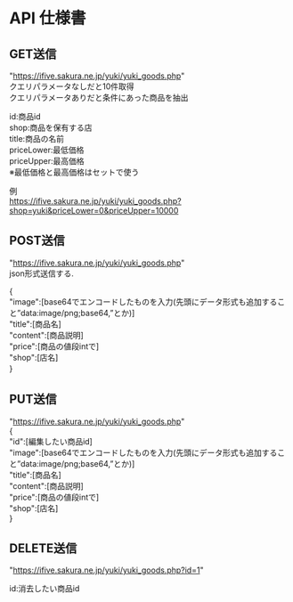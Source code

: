 # API 仕様書

## GET送信
"https://ifive.sakura.ne.jp/yuki/yuki_goods.php"  
クエリパラメータなしだと10件取得  
クエリパラメータありだと条件にあった商品を抽出  

id:商品id  
shop:商品を保有する店  
title:商品の名前  
priceLower:最低価格  
priceUpper:最高価格  
※最低価格と最高価格はセットで使う    

例  
https://ifive.sakura.ne.jp/yuki/yuki_goods.php?shop=yuki&priceLower=0&priceUpper=10000


## POST送信
"https://ifive.sakura.ne.jp/yuki/yuki_goods.php"  
json形式送信する.  

{  
  "image":[base64でエンコードしたものを入力(先頭にデータ形式も追加すること”data:image/png;base64,”とか)]  
  "title":[商品名]  
  "content":[商品説明]  
  "price":[商品の値段intで]  
  "shop":[店名]  
}  　


## PUT送信
"https://ifive.sakura.ne.jp/yuki/yuki_goods.php"  
{  
  "id":[編集したい商品id]  
  "image":[base64でエンコードしたものを入力(先頭にデータ形式も追加すること”data:image/png;base64,”とか)]  
  "title":[商品名]  
  "content":[商品説明]  
  "price":[商品の値段intで]  
  "shop":[店名]  
}  


## DELETE送信
"https://ifive.sakura.ne.jp/yuki/yuki_goods.php?id=1"

id:消去したい商品id
